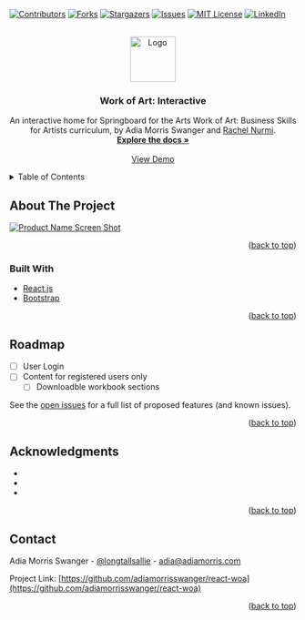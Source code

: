 <div id="top"></div>

[![Contributors][contributors-shield]][contributors-url]
[![Forks][forks-shield]][forks-url]
[![Stargazers][stars-shield]][stars-url]
[![Issues][issues-shield]][issues-url]
[![MIT License][license-shield]][license-url]
[![LinkedIn][linkedin-shield]][linkedin-url]


<br />
<div align="center">
  <a href="https://github.com/adiamorrisswanger/react-woa.git">
    <img src="images/WoALogo-2020-SM.png" alt="Logo" width="80" height="80">
  </a>

<h3 align="center">Work of Art: Interactive</h3>

  <p align="center">
    An interactive home for Springboard for the Arts Work of Art: Business Skills for Artists curriculum, by Adia Morris Swanger and <a href="https://github.com/RachelNurmi91">Rachel Nurmi</a>.
    <br />
    <a href="https://github.com/adiamorrisswanger/react-woa.git"><strong>Explore the docs »</strong></a>
    <br />
    <br />
    <!-- Add demo link -->
    <a href="">View Demo</a>

  </p>
</div>
<!-- TABLE OF CONTENTS -->
<details>
  <summary>Table of Contents</summary>
  <ol>
    <li>
      <a href="#about-the-project">About The Project</a>
      <ul>
        <li><a href="#built-with">Built With</a></li>
      </ul>
    </li>
    <li><a href="#roadmap">Roadmap</a></li>
    <li><a href="#contact">Contact</a></li>
    <li><a href="#acknowledgments">Acknowledgments</a></li>
  </ol>
</details>

<!-- ABOUT THE PROJECT -->
## About The Project

[![Product Name Screen Shot][product-screenshot]](https://example.com)


<p align="right">(<a href="#top">back to top</a>)</p>

### Built With

* [React.js](https://reactjs.org/)
* [Bootstrap](https://getbootstrap.com)

<p align="right">(<a href="#top">back to top</a>)</p>



<!-- ROADMAP -->
## Roadmap

- [ ] User Login
- [ ] Content for registered users only
    - [ ] Downloadble workbook sections

See the [open issues](https://github.com/adiamorrisswanger/react-woa/issues) for a full list of proposed features (and known issues).

<p align="right">(<a href="#top">back to top</a>)</p>



<!-- ACKNOWLEDGMENTS -->
## Acknowledgments

* []()
* []()
* []()

<p align="right">(<a href="#top">back to top</a>)</p>

<!-- CONTACT -->
## Contact

Adia Morris Swanger - [@longtallsallie](https://twitter.com/longtallsallie) - adia@adiamorris.com

Project Link: [https://github.com/adiamorrisswanger/react-woa](https://github.com/adiamorrisswanger/react-woa)

<p align="right">(<a href="#top">back to top</a>)</p>

<!-- MARKDOWN LINKS & IMAGES -->
<!-- https://www.markdownguide.org/basic-syntax/#reference-style-links -->
[contributors-shield]: https://img.shields.io/github/contributors/adiamorrisswanger/react-woa.svg?style=for-the-badge
[contributors-url]: https://github.com/adiamorrisswanger/react-woa/graphs/contributors
[forks-shield]: https://img.shields.io/github/forks/adiamorrisswanger/react-woa.svg?style=for-the-badge
[forks-url]: https://github.com/adiamorrisswanger/react-woa/network/members
[stars-shield]: https://img.shields.io/github/stars/adiamorrisswanger/react-woa.svg?style=for-the-badge
[stars-url]: https://github.com/adiamorrisswanger/react-woa/stargazers
[issues-shield]: https://img.shields.io/github/issues/adiamorrisswanger/react-woa.svg?style=for-the-badge
[issues-url]: https://github.com/adiamorrisswanger/react-woa/issues
[license-shield]: https://img.shields.io/github/license/adiamorrisswanger/react-woa.svg?style=for-the-badge
[license-url]: https://github.com/adiamorrisswanger/react-woa/blob/master/LICENSE.txt
[linkedin-shield]: https://img.shields.io/badge/-LinkedIn-black.svg?style=for-the-badge&logo=linkedin&colorB=555
[linkedin-url]: https://linkedin.com/in/adia-morris-swanger
[product-screenshot]: images/screenshot.png